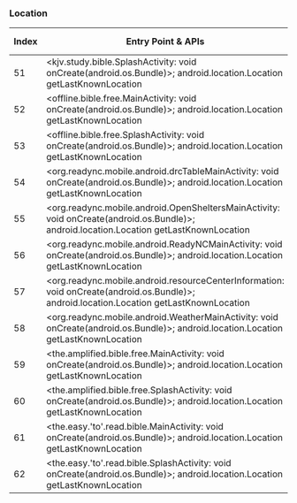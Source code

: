 ### Location
| Index | Entry Point & APIs | Screen shot | Resource id | Label |
| ------------- | ------------- | ------------- |-------------|-------------|
| 51 | <kjv.study.bible.SplashActivity: void onCreate(android.os.Bundle)>; android.location.Location getLastKnownLocation | ![](F:\COSMOS\output\py\Play_win8\Books_Reference\kjv.study.bible\kjv.study.bible.SplashActivity.png) |  | F |
| 52 | <offline.bible.free.MainActivity: void onCreate(android.os.Bundle)>; android.location.Location getLastKnownLocation | ![](F:\COSMOS\output\py\Play_win8\Books_Reference\offline.bible.free\offline.bible.free.MainActivity.png) |  | F |
| 53 | <offline.bible.free.SplashActivity: void onCreate(android.os.Bundle)>; android.location.Location getLastKnownLocation | ![](F:\COSMOS\output\py\Play_win8\Books_Reference\offline.bible.free\offline.bible.free.SplashActivity.png) |  | F |
| 54 | <org.readync.mobile.android.drcTableMainActivity: void onCreate(android.os.Bundle)>; android.location.Location getLastKnownLocation | ![](F:\COSMOS\output\py\Play_win8\Books_Reference\org.readync.mobile.android\org.readync.mobile.android.drcTableMainActivity.png) |  | D |
| 55 | <org.readync.mobile.android.OpenSheltersMainActivity: void onCreate(android.os.Bundle)>; android.location.Location getLastKnownLocation | ![](F:\COSMOS\output\py\Play_win8\Books_Reference\org.readync.mobile.android\org.readync.mobile.android.OpenSheltersMainActivity.png) |  | D |
| 56 | <org.readync.mobile.android.ReadyNCMainActivity: void onCreate(android.os.Bundle)>; android.location.Location getLastKnownLocation | ![](F:\COSMOS\output\py\Play_win8\Books_Reference\org.readync.mobile.android\org.readync.mobile.android.ReadyNCMainActivity.png) |  | T |
| 57 | <org.readync.mobile.android.resourceCenterInformation: void onCreate(android.os.Bundle)>; android.location.Location getLastKnownLocation | ![](F:\COSMOS\output\py\Play_win8\Books_Reference\org.readync.mobile.android\org.readync.mobile.android.resourceCenterInformation.png) |  | D |
| 58 | <org.readync.mobile.android.WeatherMainActivity: void onCreate(android.os.Bundle)>; android.location.Location getLastKnownLocation | ![](F:\COSMOS\output\py\Play_win8\Books_Reference\org.readync.mobile.android\org.readync.mobile.android.WeatherMainActivity.png) |  | T |
| 59 | <the.amplified.bible.free.MainActivity: void onCreate(android.os.Bundle)>; android.location.Location getLastKnownLocation | ![](F:\COSMOS\output\py\Play_win8\Books_Reference\the.amplified.bible.free\the.amplified.bible.free.MainActivity.png) |  | F |
| 60 | <the.amplified.bible.free.SplashActivity: void onCreate(android.os.Bundle)>; android.location.Location getLastKnownLocation | ![](F:\COSMOS\output\py\Play_win8\Books_Reference\the.amplified.bible.free\the.amplified.bible.free.SplashActivity.png) |  | F |
| 61 | <the.easy.'to'.read.bible.MainActivity: void onCreate(android.os.Bundle)>; android.location.Location getLastKnownLocation | ![](F:\COSMOS\output\py\Play_win8\Books_Reference\the.easy.to.read.bible\the.easy.to.read.bible.MainActivity.png) |  | F |
| 62 | <the.easy.'to'.read.bible.SplashActivity: void onCreate(android.os.Bundle)>; android.location.Location getLastKnownLocation | ![](F:\COSMOS\output\py\Play_win8\Books_Reference\the.easy.to.read.bible\the.easy.to.read.bible.SplashActivity.png) |  | F |
